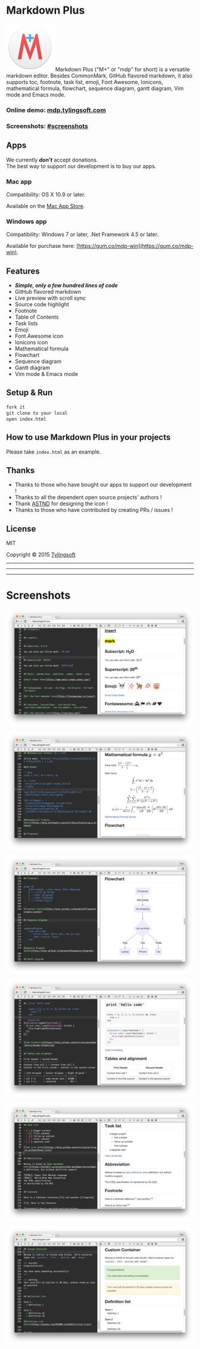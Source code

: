 # Markdown Plus

![Markdown Plus](icon.png)
Markdown Plus ("M+" or "mdp" for short) is a versatile markdown editor. Besides CommonMark, GitHub flavored markdown, it also supports toc, footnote, task list, emoji, Font Awesome, Ionicons, mathematical formula, flowchart, sequence diagram, gantt diagram, Vim mode and Emacs mode.


### Online demo: [mdp.tylingsoft.com](http://mdp.tylingsoft.com)

### Screenshots: [#screenshots](#screenshots)


## Apps

We currently ***don't*** accept donations.  
The best way to support our development is to buy our apps.

### Mac app

Compatibility: OS X 10.9 or later.

Available on the [Mac App Store](https://itunes.apple.com/us/app/markdown-plus/id972585766?mt=8).

### Windows app

Compatibility: Windows 7 or later, .Net Framework 4.5 or later.

Available for purchase here: [https://gum.co/mdp-win](https://gum.co/mdp-win).


## Features

- ***Simple, only a few hundred lines of code***
- GitHub flavored markdown
- Live preview with scroll sync
- Source code highlight
- Footnote
- Table of Contents
- Task lists
- Emoji
- Font Awesome icon
- Ionicons icon
- Mathematical formula
- Flowchart
- Sequence diagram
- Gantt diagram
- Vim mode & Emacs mode


## Setup & Run

```shell
fork it
git clone to your local
open index.html
```


## How to use Markdown Plus in your projects

Please take `index.html` as an example.


## Thanks

- Thanks to those who have bought our apps to support our development !
- Thanks to all the dependent open source projects' authors !
- Thank [ASTND](http://www.weibo.com/236986311) for designing the icon !
- Thanks to those who have contributed by creating PRs / issues !


## License

MIT

Copyright © 2015 [Tylingsoft](https://tylingsoft.com/)


---

---

---


# Screenshots

![Markdown Plus](screenshots/1.png)

![Markdown Plus](screenshots/2.png)

![Markdown Plus](screenshots/3.png)

![Markdown Plus](screenshots/4.png)

![Markdown Plus](screenshots/5.png)

![Markdown Plus](screenshots/6.png)
